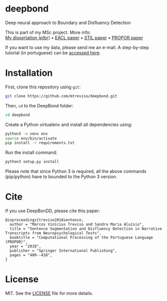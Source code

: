 # deepbond
Deep neural approach to Boundary and Disfluency Detection

This is part of my MSc project. More info:
\
[My dissertation (ptbr)](http://www.teses.usp.br/teses/disponiveis/55/55134/tde-05022018-090740/pt-br.php)
 • 
[EACL paper](http://www.aclweb.org/anthology/E17-1030)
 • 
[STIL paper](http://aclweb.org/anthology/W17-6618)
 • 
[PROPOR paper](https://www.researchgate.net/publication/327223308_Sentence_Segmentation_and_Disfluency_Detection_in_Narrative_Transcripts_from_Neuropsychological_Tests_13th_International_Conference_PROPOR_2018_Canela_Brazil_September_24-26_2018_Proceedings)

If you want to use my data, please send me an e-mail. A step-by-step tutorial (in portuguese) can be [accessed here](https://mtreviso.github.io/deepbond/tutorial.html).


# Installation 

First, clone this repository using `git`:

```sh
git clone https://github.com/mtreviso/deepbond.git
```

 Then, `cd` to the DeepBond folder:
```sh
cd deepbond
```

Create a Python virtualenv and install all dependencies 
using:
```sh
python3 -m venv env
source env/bin/activate
pip install -r requirements.txt
```

Run the install command:
```sh
python3 setup.py install
```

Please note that since Python 3 is required, all the above commands (pip/python) 
have to bounded to the Python 3 version.


# Cite

If you use DeepBonDD, please cite this paper:

```
@inproceedings{treviso2018sentence,
  author = "Marcos Vinícius Treviso and Sandra Maria Aluísio",
  title = "Sentence Segmentation and Disfluency Detection in Narrative Transcripts from Neuropsychological Tests",
  booktitle = "Computational Processing of the Portuguese Language (PROPOR)",
  year = "2018",
  publisher = "Springer International Publishing",
  pages = "409--418",
}
```

# License
MIT. See the [LICENSE](LICENSE) file for more details.


